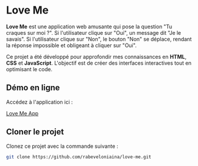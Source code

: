 # Love Me

**Love Me** est une application web amusante qui pose la question "Tu craques sur moi ?". Si l'utilisateur clique sur "Oui", un message dit "Je le savais". Si l'utilisateur clique sur "Non", le bouton "Non" se déplace, rendant la réponse impossible et obligeant à cliquer sur "Oui".

Ce projet a été développé pour approfondir mes connaissances en **HTML**, **CSS** et **JavaScript**. L'objectif est de créer des interfaces interactives tout en optimisant le code.

## Démo en ligne

Accédez à l'application ici :

[Love Me App](https://rabeveloniaina.github.io/love-me/)

## Cloner le projet

Clonez ce projet avec la commande suivante :

```bash
git clone https://github.com/rabeveloniaina/love-me.git
